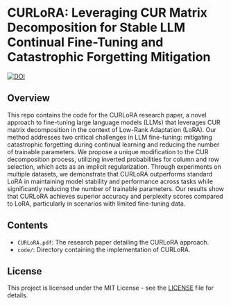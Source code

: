 # CURLoRA: Leveraging CUR Matrix Decomposition for Stable LLM Continual Fine-Tuning and Catastrophic Forgetting Mitigation
[![DOI](https://zenodo.org/badge/827041462.svg)](https://zenodo.org/doi/10.5281/zenodo.12729738)

## Overview
This repo contains the code for the CURLoRA research paper, a novel approach to fine-tuning large language models (LLMs) that leverages CUR matrix decomposition in the context of Low-Rank Adaptation (LoRA). Our method addresses two critical challenges in LLM fine-tuning: mitigating catastrophic forgetting during continual learning and reducing the number of trainable parameters. We propose a unique modification to the CUR decomposition process, utilizing inverted probabilities for column and row selection, which acts as an implicit regularization. Through experiments on multiple datasets, we demonstrate that CURLoRA outperforms standard LoRA in maintaining model stability and performance across tasks while significantly reducing the number of trainable parameters. Our results show that CURLoRA achieves superior accuracy and perplexity scores compared to LoRA, particularly in scenarios with limited fine-tuning data.


## Contents
- `CURLoRA.pdf`: The research paper detailing the CURLoRA approach.
- `code/`: Directory containing the implementation of CURLoRA.

## License
This project is licensed under the MIT License - see the [LICENSE](https://github.com/MNoorFawi/curlora/blob/main/LICENSE) file for details.
